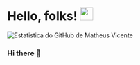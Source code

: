 
# Hello, folks! <img src="https://raw.githubusercontent.com/MartinHeinz/MartinHeinz/master/wave.gif" width="30px">

![Estatistica do GitHub de Matheus Vicente](https://github-readme-stats.vercel.app/api?username=mattheusvicente&show_icons=true&theme=dark)


### Hi there 👋

<!--
**MattheusVicente/MattheusVicente** is a ✨ _special_ ✨ repository because its `README.md` (this file) appears on your GitHub profile.

Here are some ideas to get you started:

- 🔭 I’m currently working on ...
- 🌱 I’m currently learning ...
- 👯 I’m looking to collaborate on ...
- 🤔 I’m looking for help with ...
- 💬 Ask me about ...
- 📫 How to reach me: ...
- 😄 Pronouns: ...
- ⚡ Fun fact: ...
-->
